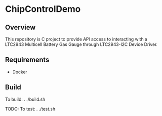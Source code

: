 # ChipControlDemo
## Overview
This repository is C project to provide API access to interacting with a LTC2943 Multicell Battery Gas Gauge through LTC2943-I2C Device Driver. 

## Requirements
* Docker

## Build
To build:
    . ./build.sh

TODO: To test:
    . ./test.sh